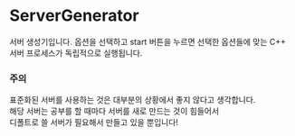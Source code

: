 # ServerGenerator

서버 생성기입니다.
옵션을 선택하고 start 버튼을 누르면
선택한 옵션들에 맞는 C++ 서버 프로세스가 독립적으로 실행됩니다.

### 주의
표준화된 서버를 사용하는 것은 대부분의 상황에서 좋지 않다고 생각합니다.  
해당 서버는 공부를 할 때마다 서버를 새로 만드는 것이 힘들어서  
디폴트로 쓸 서버가 필요해서 만들고 있을 뿐입니다!  
